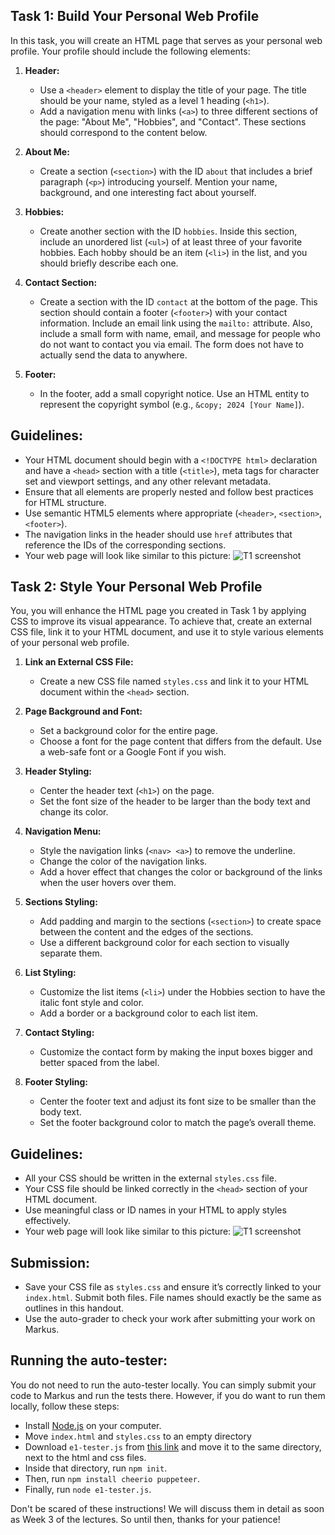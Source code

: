 ## Task 1: Build Your Personal Web Profile

In this task, you will create an HTML page that serves as your personal web profile. Your profile should include the following elements:

1. **Header:**

   - Use a `<header>` element to display the title of your page. The title should be your name, styled as a level 1 heading (`<h1>`).
   - Add a navigation menu with links (`<a>`) to three different sections of the page: "About Me", "Hobbies", and "Contact". These sections should correspond to the content below.

2. **About Me:**

   - Create a section (`<section>`) with the ID `about` that includes a brief paragraph (`<p>`) introducing yourself. Mention your name, background, and one interesting fact about yourself.

3. **Hobbies:**

   - Create another section with the ID `hobbies`. Inside this section, include an unordered list (`<ul>`) of at least three of your favorite hobbies. Each hobby should be an item (`<li>`) in the list, and you should briefly describe each one.

4. **Contact Section:**

   - Create a section with the ID `contact` at the bottom of the page. This section should contain a footer (`<footer>`) with your contact information. Include an email link using the `mailto:` attribute. Also, include a small form with
     name, email, and message for people who do not want to contact you via email. The form does not have to actually send the data to anywhere.

5. **Footer:**
   - In the footer, add a small copyright notice. Use an HTML entity to represent the copyright symbol (e.g., `&copy; 2024 [Your Name]`).

## Guidelines:

- Your HTML document should begin with a `<!DOCTYPE html>` declaration and have a `<head>` section with a title (`<title>`), meta tags for character set and viewport settings, and any other relevant metadata.
- Ensure that all elements are properly nested and follow best practices for HTML structure.
- Use semantic HTML5 elements where appropriate (`<header>`, `<section>`, `<footer>`).
- The navigation links in the header should use `href` attributes that reference the IDs of the corresponding sections.
- Your web page will look like similar to this picture: ![T1 screenshot](./e1/e1-t1.png)

## Task 2: Style Your Personal Web Profile

You, you will enhance the HTML page you created in Task 1 by applying CSS to improve its visual appearance. To achieve that, create an external CSS file, link it to your HTML document, and use it to style various elements of your personal web profile.

1. **Link an External CSS File:**

   - Create a new CSS file named `styles.css` and link it to your HTML document within the `<head>` section.

2. **Page Background and Font:**

   - Set a background color for the entire page.
   - Choose a font for the page content that differs from the default. Use a web-safe font or a Google Font if you wish.

3. **Header Styling:**

   - Center the header text (`<h1>`) on the page.
   - Set the font size of the header to be larger than the body text and change its color.

4. **Navigation Menu:**

   - Style the navigation links (`<nav> <a>`) to remove the underline.
   - Change the color of the navigation links.
   - Add a hover effect that changes the color or background of the links when the user hovers over them.

5. **Sections Styling:**

   - Add padding and margin to the sections (`<section>`) to create space between the content and the edges of the sections.
   - Use a different background color for each section to visually separate them.

6. **List Styling:**

   - Customize the list items (`<li>`) under the Hobbies section to have the italic font style and color.
   - Add a border or a background color to each list item.

7. **Contact Styling:**

   - Customize the contact form by making the input boxes bigger and better spaced from the label.

8. **Footer Styling:**
   - Center the footer text and adjust its font size to be smaller than the body text.
   - Set the footer background color to match the page’s overall theme.

## Guidelines:

- All your CSS should be written in the external `styles.css` file.
- Your CSS file should be linked correctly in the `<head>` section of your HTML document.
- Use meaningful class or ID names in your HTML to apply styles effectively.
- Your web page will look like similar to this picture: ![T1 screenshot](./e1/e1-t2.png)

## Submission:

- Save your CSS file as `styles.css` and ensure it’s correctly linked to your `index.html`. Submit both files. File names should exactly be the same as outlines in this handout.
- Use the auto-grader to check your work after submitting your work on Markus.

## Running the auto-tester:

You do not need to run the auto-tester locally. You can simply submit your code to Markus and run the tests there. However, if you do want to run them locally, follow these steps:

- Install [Node.js](https://nodejs.org/en/download/package-manager) on your computer.
- Move `index.html` and `styles.css` to an empty directory
- Download `e1-tester.js` from [this link](./e1/e1-tester.js) and move it to the same directory, next to the html and css files.
- Inside that directory, run `npm init`.
- Then, run `npm install cheerio puppeteer`.
- Finally, run `node e1-tester.js`.

Don't be scared of these instructions! We will discuss them in detail as soon as Week 3 of the lectures. So until then, thanks for your patience!
